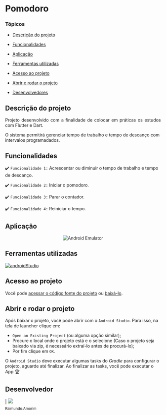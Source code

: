 # Pomodoro

### Tópicos 

- [Descrição do projeto](#descrição-do-projeto)

- [Funcionalidades](#funcionalidades)

- [Aplicação](#aplicação)

- [Ferramentas utilizadas](#ferramentas-utilizadas)

- [Acesso ao projeto](#acesso-ao-projeto)

- [Abrir e rodar o projeto](#abrir-e-rodar-o-projeto)

- [Desenvolvedores](#desenvolvedores)


## Descrição do projeto 

<p align="justify">
 Projeto desenvolvido com a finalidade de colocar em práticas os estudos com Flutter e Dart.

O sistema permitirá gerenciar tempo de trabalho e tempo de descanço com intervalos programadados.


## Funcionalidades

:heavy_check_mark: `Funcionalidade 1:` Acrescentar ou diminuir o tempo de trabalho e tempo de descanço.

:heavy_check_mark: `Funcionalidade 2:` Iniciar o pomodoro.

:heavy_check_mark: `Funcionalidade 3:` Parar o contador.

:heavy_check_mark: `Funcionalidade 4:` Reiniciar o tempo.

## Aplicação

<div align="center">

<!-- ![Android Emulator](https://github.com/rjunioramorim/flutter-pomodoro/blob/main/assets/video-cortado.gif) -->
![Android Emulator](<img src="/assets/app.gif" width="250" height="250"/>)


  </div>

###

## Ferramentas utilizadas



<a href="https://https://flutter.dev" target="_blank"> <img src="https://storage.googleapis.com/cms-storage-bucket/6a07d8a62f4308d2b854.svg" alt="androidStudio" width="40" height="40"/> </a> 

###

## Acesso ao projeto

Você pode [acessar o código fonte do projeto](https://github.com/rjunioramorim/flutter-pomodoro) ou [baixá-lo](https://github.com/rjunioramorim/flutter-pomodoro/archive/refs/heads/main.zip).

## Abrir e rodar o projeto

Após baixar o projeto, você pode abrir com o `Android Studio`. Para isso, na tela de launcher clique em:

- `Open an Existing Project` (ou alguma opção similar);
- Procure o local onde o projeto está e o selecione (Caso o projeto seja baixado via zip, é necessário extraí-lo antes de procurá-lo);
- Por fim clique em `OK`.

O `Android Studio` deve executar algumas tasks do *Gradle* para configurar o projeto, aguarde até finalizar. Ao finalizar as tasks, você pode executar o App 🏆 

## Desenvolvedor

| [<img src="https://avatars.githubusercontent.com/u/1358245?v=4" width=115><br><sub>Raimundo Amorim</sub>](https://github.com/rjunioramorim) 
